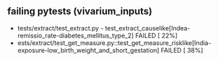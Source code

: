 ## failing pytests (vivarium_inputs)
* tests/extract/test_extract.py - test_extract_causelike[Indea-remissio_rate-diabetes_mellitus_type_2] FAILED [ 22%]
* ests/extract/test_get_measure.py::test_get_measure_risklike[India-exposure-low_birth_weight_and_short_gestation] FAILED [ 38%]

